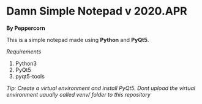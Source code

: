 # Damn Simple Notepad v 2020.APR
**By Peppercorn**

This is a simple notepad made using **Python** and **PyQt5**. 

*Requirements*

1. Python3
2. PyQt5
3. pyqt5-tools

*Tip: Create a virtual environment and install PyQt5. Dont upload the virtual environment uaually called venv/ folder to this repository*